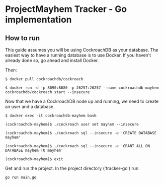 # ProjectMayhem Tracker - Go implementation

## How to run
This guide assumes you will be using CockroachDB as your database.
The easiest way to have a running database is to use Docker.
If you haven't already done so, go ahead and install Docker.

Then:
```
$ docker pull cockroachdb/cockroach

$ docker run -d -p 8090:8080 -p 26257:26257 --name cockroachdb-mayhem cockroachdb/cockroach start --insecure
```

Now that we have a CockroachDB node up and running, we need to create an user and a database.
```
$ docker exec -it cockroachdb-mayhem bash

(cockroachdb-mayhem)$ ./cockroach user set mayhem --insecure

(cockroachdb-mayhem)$ ./cockroach sql --insecure -e 'CREATE DATABASE mayhem'

(cockroachdb-mayhem)$ ./cockroach sql --insecure -e 'GRANT ALL ON DATABASE mayhem TO mayhem'

(cockroachdb-mayhem)$ exit
```

Get and run the project. In the project directory ('tracker-go') run:
```
go run main.go
```
